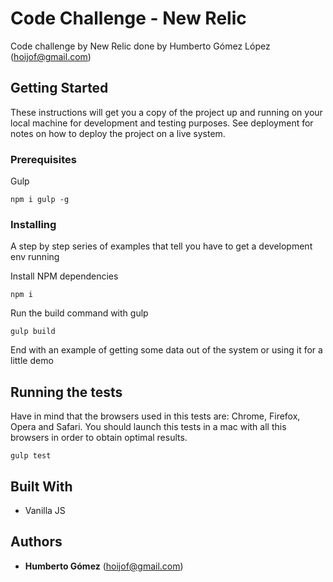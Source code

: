 # Code Challenge - New Relic

Code challenge by New Relic done by Humberto Gómez López (hoijof@gmail.com)

## Getting Started

These instructions will get you a copy of the project up and running on your local machine for development and testing purposes. See deployment for notes on how to deploy the project on a live system.

### Prerequisites

Gulp

```
npm i gulp -g
```

### Installing

A step by step series of examples that tell you have to get a development env running

Install NPM dependencies

```
npm i
```

Run the build command with gulp

```
gulp build
```

End with an example of getting some data out of the system or using it for a little demo

## Running the tests
Have in mind that the browsers used in this tests are: Chrome, Firefox, Opera and Safari. You should launch this tests
in a mac with all this browsers in order to obtain optimal results.
````
gulp test
````

## Built With

* Vanilla JS 

## Authors

* **Humberto Gómez** (hoijof@gmail.com)